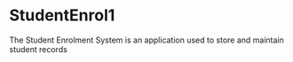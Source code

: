 # StudentEnrol1
The Student Enrolment System is an application used to store and maintain student records 

